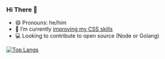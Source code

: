 <h3>Hi There 👋</h3> 

- 😄 Pronouns: he/him
- 🌱 I’m currently [improving my CSS skills](https://github.com/jrnewton/udemy-css-complete-guide)
- 💻 Looking to contribute to open source (Node or Golang)

[![Top Langs](https://github-readme-stats.vercel.app/api/top-langs/?username=jrnewton&layout=compact&exclude_repo=random_rexx,cy_client,dotfiles,jrnewton.github.io)](https://github.com/anuraghazra/github-readme-stats)
